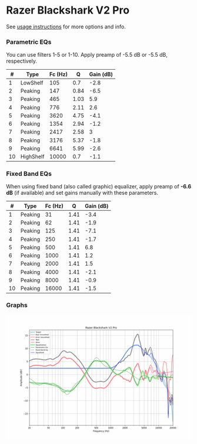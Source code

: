 # Razer Blackshark V2 Pro
See [usage instructions](https://github.com/jaakkopasanen/AutoEq#usage) for more options and info.

### Parametric EQs
You can use filters 1-5 or 1-10. Apply preamp of -5.5 dB or -5.5 dB, respectively.

|   # | Type      |   Fc (Hz) |    Q |   Gain (dB) |
|-----|-----------|-----------|------|-------------|
|   1 | LowShelf  |       105 | 0.7  |        -2.8 |
|   2 | Peaking   |       147 | 0.84 |        -6.5 |
|   3 | Peaking   |       465 | 1.03 |         5.9 |
|   4 | Peaking   |       776 | 2.11 |         2.6 |
|   5 | Peaking   |      3620 | 4.75 |        -4.1 |
|   6 | Peaking   |      1354 | 2.94 |        -1.2 |
|   7 | Peaking   |      2417 | 2.58 |         3   |
|   8 | Peaking   |      3176 | 5.37 |        -1.8 |
|   9 | Peaking   |      6641 | 5.99 |        -2.6 |
|  10 | HighShelf |     10000 | 0.7  |        -1.1 |

### Fixed Band EQs
When using fixed band (also called graphic) equalizer, apply preamp of **-6.6 dB** (if available) and set gains manually with these parameters.

|   # | Type    |   Fc (Hz) |    Q |   Gain (dB) |
|-----|---------|-----------|------|-------------|
|   1 | Peaking |        31 | 1.41 |        -3.4 |
|   2 | Peaking |        62 | 1.41 |        -1.9 |
|   3 | Peaking |       125 | 1.41 |        -7.1 |
|   4 | Peaking |       250 | 1.41 |        -1.7 |
|   5 | Peaking |       500 | 1.41 |         6.8 |
|   6 | Peaking |      1000 | 1.41 |         1.2 |
|   7 | Peaking |      2000 | 1.41 |         1.5 |
|   8 | Peaking |      4000 | 1.41 |        -2.1 |
|   9 | Peaking |      8000 | 1.41 |        -0.9 |
|  10 | Peaking |     16000 | 1.41 |        -1.5 |

### Graphs
![](./Razer%20Blackshark%20V2%20Pro.png)

